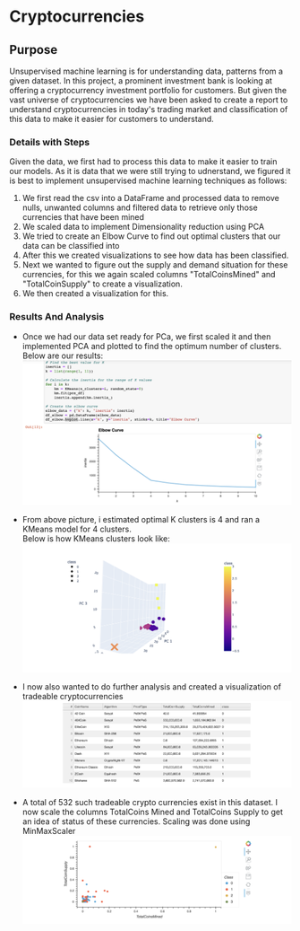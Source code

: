 # Cryptocurrencies

## Purpose
Unsupervised machine learning is for understanding data, patterns from a given dataset. In this project, a prominent investment bank is looking at offering a cryptocurrency investment portfolio for customers.
But given the vast universe of cryptocurrencies we have been asked to create a report to understand cryptocurrencies in today's trading market and classification of this data to make it easier for customers to understand.

### Details with Steps
Given the data, we first had to process this data to make it easier to train our models. As it is data that we were still trying to udnerstand, we figured it is best to implement unsupervised machine learning techniques as follows:
1. We first read the csv into a DataFrame and processed data to remove nulls, unwanted columns and filtered data to retrieve only those currencies that have been mined
2. We scaled data to implement Dimensionality reduction using PCA
3. We tried to create an Elbow Curve to find out optimal clusters that our data can be classified into
4. After this we created visualizations to see how data has been classified.
5. Next we wanted to figure out the supply and demand situation for these currencies, for this we again scaled columns "TotalCoinsMined" and "TotalCoinSupply" to create a visualization.
6. We then created a visualization for this.

### Results And Analysis
* Once we had our data set ready for PCa, we first scaled it and then implemented PCA and plotted to find the optimum number of clusters. Below are our results:\
![Elbow Curve](https://github.com/sag7221/Cryptocurrencies/blob/main/images/Elbow_Curve.png)

* From above picture, i estimated optimal K clusters is 4 and ran a KMeans model for 4 clusters.\
Below is how KMeans clusters look like:\
![KMeans Clusters](https://github.com/sag7221/Cryptocurrencies/blob/main/images/KMeans_3D.png)

* I now also wanted to do further analysis and created a visualization of tradeable cryptocurrencies\
![Crypto Currencies](https://github.com/sag7221/Cryptocurrencies/blob/main/images/tradeable_cryptos.png)

* A total of 532 such tradeable crypto currencies exist in this dataset. I now scale the columns TotalCoins Mined and TotalCoins Supply to get an idea of status of these currencies. Scaling was done using MinMaxScaler\
![Scatter Plot](https://github.com/sag7221/Cryptocurrencies/blob/main/images/scatter_plot.png)






